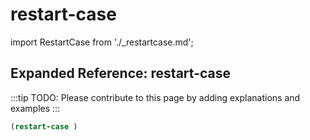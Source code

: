 # restart-case

import RestartCase from './_restartcase.md';

<RestartCase />

## Expanded Reference: restart-case

:::tip
TODO: Please contribute to this page by adding explanations and examples
:::

```lisp
(restart-case )
```
